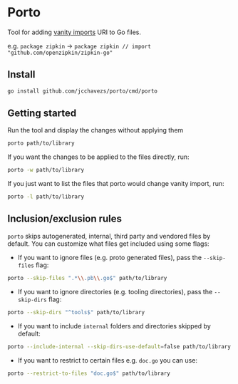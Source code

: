 # Porto

Tool for adding [vanity imports](https://sagikazarmark.hu/blog/vanity-import-paths-in-go/) URI to Go files.

e.g. `package zipkin` -> `package zipkin // import "github.com/openzipkin/zipkin-go"`

## Install

```bash
go install github.com/jcchavezs/porto/cmd/porto
```

## Getting started

Run the tool and display the changes without applying them

```bash
porto path/to/library
```

If you want the changes to be applied to the files directly, run:

```bash
porto -w path/to/library
```

If you just want to list the files that porto would change vanity import, run:

```bash
porto -l path/to/library
```

## Inclusion/exclusion rules

`porto` skips autogenerated, internal, third party and vendored files by default. You can customize what files get included using some flags:

- If you want to ignore files (e.g. proto generated files), pass the `--skip-files` flag:

```bash
porto --skip-files ".*\\.pb\\.go$" path/to/library
```

- If you want to ignore directories (e.g. tooling directories), pass the `--skip-dirs` flag:

```bash
porto --skip-dirs "^tools$" path/to/library
```

- If you want to include `internal` folders and directories skipped by default:

```bash
porto --include-internal --skip-dirs-use-default=false path/to/library
```

- If you want to restrict to certain files e.g. `doc.go` you
can use:

```bash
porto --restrict-to-files "doc.go$" path/to/library
```
